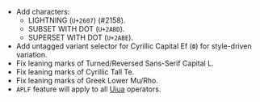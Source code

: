 * Add characters:
  - LIGHTNING (`U+2607`) (#2158).
  - SUBSET WITH DOT (`U+2ABD`).
  - SUPERSET WITH DOT (`U+2ABE`).
* Add untagged variant selector for Cyrillic Capital Ef (`Ф`) for style-driven variation.
* Fix leaning marks of Turned/Reversed Sans-Serif Capital L.
* Fix leaning marks of Cyrillic Tall Te.
* Fix leaning marks of Greek Lower Mu/Rho.
* `APLF` feature will apply to all [Uiua](https://www.uiua.org/) operators.
